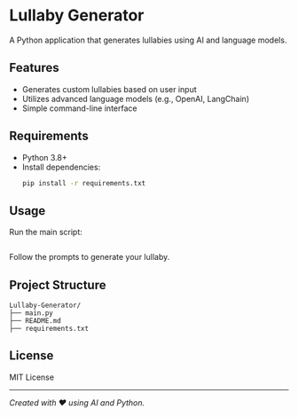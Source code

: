 # Lullaby Generator

A Python application that generates lullabies using AI and language models.

## Features

- Generates custom lullabies based on user input
- Utilizes advanced language models (e.g., OpenAI, LangChain)
- Simple command-line interface

## Requirements

- Python 3.8+
- Install dependencies:
    ```bash
    pip install -r requirements.txt
    ```

## Usage

Run the main script:
```streamlit run main.py
```

Follow the prompts to generate your lullaby.

## Project Structure

```
Lullaby-Generator/
├── main.py
├── README.md
├── requirements.txt
```

## License

MIT License

---

*Created with ❤️ using AI and Python.*